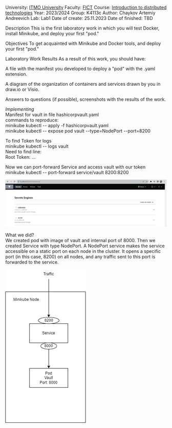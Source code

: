 University: [ITMO University](https://itmo.ru/ru/)
Faculty: [FICT](https://fict.itmo.ru)
Course: [Introduction to distributed technologies](https://github.com/itmo-ict-faculty/introduction-to-distributed-technologies)
Year: 2023/2024
Group: K4113c
Author: Chaykov Artemiy Andreevich
Lab: Lab1
Date of create: 25.11.2023
Date of finished: TBD

Description
This is the first laboratory work in which you will test Docker, install Minikube, and deploy your first "pod."

Objectives
To get acquainted with Minikube and Docker tools, and deploy your first "pod."

Laboratory Work Results
As a result of this work, you should have:

A file with the manifest you developed to deploy a "pod" with the .yaml extension.

A diagram of the organization of containers and services drawn by you in draw.io or Visio.

Answers to questions (if possible), screenshots with the results of the work.

*Implementing*  
Manifest for vault in file hashicorpvault.yaml  
commands to reproduce:  
minikube kubectl -- apply -f hashicorpvault.yaml  
minikube kubectl -- expose pod vault --type=NodePort --port=8200    
  
To find Token for logs  
minikube kubectl -- logs vault  
Need to find line:  
Root Token:  ...  
  
Now we can port-forward Service and access vault with our token  
minikube kubectl -- port-forward service/vault 8200:8200  

![Result](vaultsigned.png)

What we did?  
We created pod with image of vault and internal port of 8000. Then we created Service with type NodePort. A NodePort service makes the service accessible on a static port on each node in the cluster. It opens a specific port (in this case, 8200) on all nodes, and any traffic sent to this port is forwarded to the service.  

![VaultScheme](vaultpod.drawio.png)